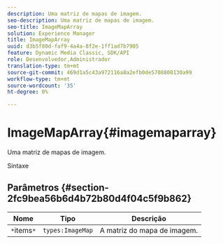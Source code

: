```yaml
---
description: Uma matriz de mapas de imagem.
seo-description: Uma matriz de mapas de imagem.
seo-title: ImageMapArray
solution: Experience Manager
title: ImageMapArray
uuid: d3b5f80d-faf9-4a4a-8f2e-1ff1ad7b7905
feature: Dynamic Media Classic, SDK/API
role: Desenvolvedor,Administrador
translation-type: tm+mt
source-git-commit: 469d1a5c43a972116a8a2efb0de5708800130a99
workflow-type: tm+mt
source-wordcount: '35'
ht-degree: 0%

---
```



# ImageMapArray{#imagemaparray}

Uma matriz de mapas de imagem.

Sintaxe

## Parâmetros {#section-2fc9bea56b6d4b72b80d4f04c5f9b862}

| Nome | Tipo | Descrição |
|---|---|---|
| `*`items`*` | `types:ImageMap` | A matriz do mapa de imagem. |

